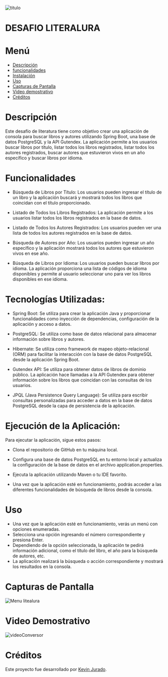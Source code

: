 ![titulo](https://github.com/KevinJJurado/desafioLiteraturaSpring/assets/128235203/869b42f3-d43e-40b0-870c-c99e36caa2f0)
# DESAFIO LITERALURA
# Menú 
- [Descripción](#Descripción)
- [funcionalidades](#Funcionalidades)
- [Instalación](#Instalación)
- [Uso](#Uso)
- [Capturas de Pantalla](#Capturas-de-pantalla)
- [Video demostrativo](#Video-demostrativo)
- [Créditos](#Créditos)

# Descripción
Este desafío de literatura tiene como objetivo crear una aplicación de consola para buscar libros y autores utilizando Spring Boot, una base de datos PostgreSQL y la API Gutendex. La aplicación permite a los usuarios buscar libros por título, listar todos los libros registrados, listar todos los autores registrados, buscar autores que estuvieron vivos en un año específico y buscar libros por idioma.

# Funcionalidades
- Búsqueda de Libros por Título: Los usuarios pueden ingresar el título de un libro y la aplicación buscará y mostrará todos los libros que coincidan con el título proporcionado.

- Listado de Todos los Libros Registrados: La aplicación permite a los usuarios listar todos los libros registrados en la base de datos.

- Listado de Todos los Autores Registrados: Los usuarios pueden ver una lista de todos los autores registrados en la base de datos.

- Búsqueda de Autores por Año: Los usuarios pueden ingresar un año específico y la aplicación mostrará todos los autores que estuvieron vivos en ese año.

- Búsqueda de Libros por Idioma: Los usuarios pueden buscar libros por idioma. La aplicación proporciona una lista de códigos de idioma disponibles y permite al usuario seleccionar uno para ver los libros disponibles en ese idioma.

# Tecnologías Utilizadas:
- Spring Boot: Se utiliza para crear la aplicación Java y proporcionar funcionalidades como inyección de dependencias, configuración de la aplicación y acceso a datos.

- PostgreSQL: Se utiliza como base de datos relacional para almacenar información sobre libros y autores.

- Hibernate: Se utiliza como framework de mapeo objeto-relacional (ORM) para facilitar la interacción con la base de datos PostgreSQL desde la aplicación Spring Boot.

- Gutendex API: Se utiliza para obtener datos de libros de dominio público. La aplicación hace llamadas a la API Gutendex para obtener información sobre los libros que coincidan con las consultas de los usuarios.

- JPQL (Java Persistence Query Language): Se utiliza para escribir consultas personalizadas para acceder a datos en la base de datos PostgreSQL desde la capa de persistencia de la aplicación.

# Ejecución de la Aplicación:
Para ejecutar la aplicación, sigue estos pasos:

- Clona el repositorio de GitHub en tu máquina local.

- Configura una base de datos PostgreSQL en tu entorno local y actualiza la configuración de la base de datos en el archivo application.properties.

- Ejecuta la aplicación utilizando Maven o tu IDE favorito.

- Una vez que la aplicación esté en funcionamiento, podrás acceder a las diferentes funcionalidades de búsqueda de libros desde la consola.

# Uso
- Una vez que la aplicación esté en funcionamiento, verás un menú con opciones enumeradas.
- Selecciona una opción ingresando el número correspondiente y presiona Enter.
- Dependiendo de la opción seleccionada, la aplicación te pedirá información adicional, como el título del libro, el año para la búsqueda de autores, etc.
- La aplicación realizará la búsqueda o acción correspondiente y mostrará los resultados en la consola.

# Capturas de Pantalla

![Menu litealura](https://github.com/KevinJJurado/desafioLiteraturaSpring/assets/128235203/c48d070e-aef3-4eea-b56c-35e17850e297)


# Video Demostrativo
![videoConversor](https://github.com/KevinJJurado/desafioLiteraturaSpring/assets/128235203/abc41534-8a09-460a-99f3-1b860b681778)



# Créditos
Este proyecto fue desarrollado por [Kevin Jurado](https://github.com/KevinJJurado).
